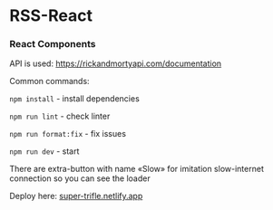 # RSS-React

### React Components

API is used: https://rickandmortyapi.com/documentation 

Common commands:

`npm install` - install dependencies

`npm run lint` - check linter

`npm run format:fix`  - fix issues

`npm run dev`  - start

There are extra-button with name «Slow» for imitation slow-internet connection so you can see the loader

Deploy here:  [super-trifle.netlify.app](https://super-trifle-d2af06.netlify.app)